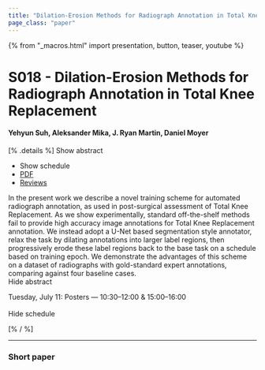 ```yaml
---
title: "Dilation-Erosion Methods for Radiograph Annotation in Total Knee Replacement"
page_class: "paper"
---
```


{% from "_macros.html" import presentation, button, teaser, youtube %}

# S018 - Dilation-Erosion Methods for Radiograph Annotation in Total Knee Replacement

#### Yehyun Suh, Aleksander Mika, J. Ryan Martin, Daniel Moyer

[% .details %]
<a class="toggle_visibility" data-selector=".abstract" data-level="3">Show abstract</a>
- <a class="toggle_visibility" data-selector=".schedule" data-level="3">Show schedule</a>
- <a href="https://openreview.net/pdf?id=bVC9bi_-t7Y">PDF</a>
- <a href="https://openreview.net/forum?id=bVC9bi_-t7Y">Reviews</a>

<p>
    <span class="abstract">
        In the present work we describe a novel training scheme for automated radiograph annotation, as used in post-surgical assessment of Total Knee Replacement. As we show experimentally, standard off-the-shelf methods fail to provide high accuracy image annotations for Total Knee Replacement annotation. We instead adopt a U-Net based segmentation style annotator, relax the task by dilating annotations into larger label regions, then progressively erode these label regions back to the base task on a schedule based on training epoch. We demonstrate the advantages of this scheme on a dataset of radiographs with gold-standard expert annotations, comparing against four baseline cases.
        <br>
        <span class="actions"><a class="toggle_visibility" data-level="2">Hide abstract</a></span>
    </span>
</p>

<p>
    <span class="schedule">
        Tuesday, July 11: Posters — 10:30–12:00 & 15:00–16:00<br>
        <br>
        <span class="actions"><a class="toggle_visibility" data-level="2">Hide schedule</a></span>
    </span>
</p>
[% / %]

---


### Short paper
